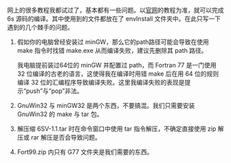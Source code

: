 网上的很多教程我都试过了，基本都有一些问题。以[官网](https://py6s.readthedocs.io/en/latest/installation.html)的教程为准，就可以完成 6s 源码的编译。其中使用到的文件都放在了 envInstall 文件夹中。在此只写一下遇到的几个棘手的问题。

1. 假如你的电脑曾经安装过 minGW，那么它的path路径可能会导致在使用 make 指令时找错 make.exe 从而编译失败，建议先删除其 path 路径。

   我电脑提前装过64位的 minGW 并配置过 path，而 Fortran 77 是一门使用 32 位编译的古老的语言，这使得我在编译时用错 make 后在用 64 位的规则编译 32 位的汇编程序导致编译失败。这里我编译失败的表现是提示“push”与“pop”非法。

2. GnuWin32 与 minGW32 是两个东西，不要搞混。我们只需要安装 GnuWin32 的 make 与 tar 包。

3. 解压缩 6SV-1.1.tar 时在命令窗口中使用 tar 指令解压，不确定直接使用 zip 解压或 rar 解压是否会导致问题。

4. Fort99.zip 内只有 G77 文件夹是我们需要的东西。
